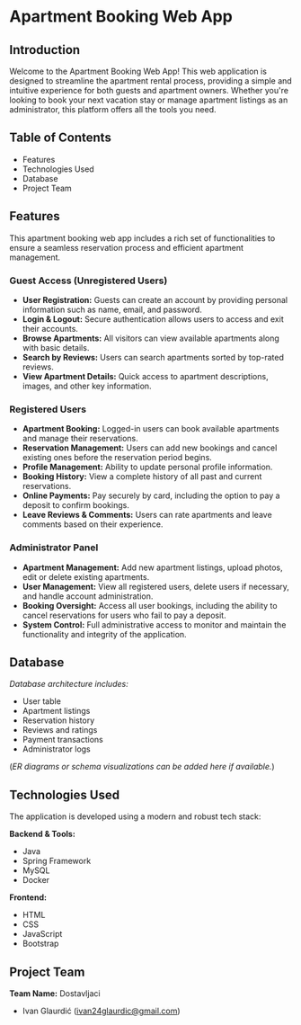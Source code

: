# Apartment Booking Web App

## Introduction  
Welcome to the Apartment Booking Web App! This web application is designed to streamline the apartment rental process, providing a simple and intuitive experience for both guests and apartment owners. Whether you're looking to book your next vacation stay or manage apartment listings as an administrator, this platform offers all the tools you need.

## Table of Contents  
- Features  
- Technologies Used  
- Database  
- Project Team  

## Features  

This apartment booking web app includes a rich set of functionalities to ensure a seamless reservation process and efficient apartment management.

### Guest Access (Unregistered Users)  
- **User Registration:** Guests can create an account by providing personal information such as name, email, and password.  
- **Login & Logout:** Secure authentication allows users to access and exit their accounts.  
- **Browse Apartments:** All visitors can view available apartments along with basic details.  
- **Search by Reviews:** Users can search apartments sorted by top-rated reviews.  
- **View Apartment Details:** Quick access to apartment descriptions, images, and other key information.

### Registered Users  
- **Apartment Booking:** Logged-in users can book available apartments and manage their reservations.  
- **Reservation Management:** Users can add new bookings and cancel existing ones before the reservation period begins.  
- **Profile Management:** Ability to update personal profile information.  
- **Booking History:** View a complete history of all past and current reservations.  
- **Online Payments:** Pay securely by card, including the option to pay a deposit to confirm bookings.  
- **Leave Reviews & Comments:** Users can rate apartments and leave comments based on their experience.

### Administrator Panel  
- **Apartment Management:** Add new apartment listings, upload photos, edit or delete existing apartments.  
- **User Management:** View all registered users, delete users if necessary, and handle account administration.  
- **Booking Oversight:** Access all user bookings, including the ability to cancel reservations for users who fail to pay a deposit.  
- **System Control:** Full administrative access to monitor and maintain the functionality and integrity of the application.

## Database  
*Database architecture includes:*  
- User table  
- Apartment listings  
- Reservation history  
- Reviews and ratings  
- Payment transactions  
- Administrator logs  

(*ER diagrams or schema visualizations can be added here if available.*)

## Technologies Used  
The application is developed using a modern and robust tech stack:  

**Backend & Tools:**  
- Java  
- Spring Framework  
- MySQL  
- Docker  

**Frontend:**  
- HTML  
- CSS  
- JavaScript  
- Bootstrap  

## Project Team  
**Team Name:** Dostavljaci  
- Ivan Glaurdić (ivan24glaurdic@gmail.com)
